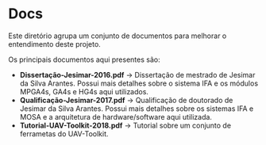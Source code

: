 # Docs

Este diretório agrupa um conjunto de documentos para melhorar o entendimento deste projeto.

Os principais documentos aqui presentes são:

* **Dissertação-Jesimar-2016.pdf** -> Dissertação de mestrado de Jesimar da Silva Arantes. Possui mais detalhes sobre o sistema IFA e os módulos MPGA4s, GA4s e HG4s aqui utilizados.
* **Qualificação-Jesimar-2017.pdf** -> Qualificação de doutorado de Jesimar da Silva Arantes. Possui mais detalhes sobre os sistemas IFA e MOSA e a arquitetura de hardware/software aqui utilizada.
* **Tutorial-UAV-Toolkit-2018.pdf** -> Tutorial sobre um conjunto de ferrametas do UAV-Toolkit. 
